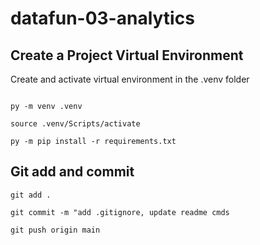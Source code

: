 # datafun-03-analytics

## Create a Project Virtual Environment

Create and activate virtual environment in the .venv folder
```shell- git bash 

py -m venv .venv

source .venv/Scripts/activate

py -m pip install -r requirements.txt
```

## Git add and commit

```shell 
git add .

git commit -m "add .gitignore, update readme cmds

git push origin main
```


